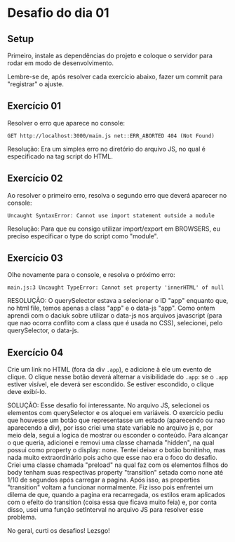 # Desafio do dia 01

## Setup

Primeiro, instale as dependências do projeto e coloque o servidor para rodar em modo de desenvolvimento.

Lembre-se de, após resolver cada exercício abaixo, fazer um commit para "registrar" o ajuste.

## Exercício 01

Resolver o erro que aparece no console:

```
GET http://localhost:3000/main.js net::ERR_ABORTED 404 (Not Found)
```

Resolução: Era um simples erro no diretório do arquivo JS, no qual é especificado na tag script do HTML.

## Exercício 02

Ao resolver o primeiro erro, resolva o segundo erro que deverá aparecer no console:

```
Uncaught SyntaxError: Cannot use import statement outside a module
```

Resolução: Para que eu consigo utilizar import/export em BROWSERS, eu preciso especificar o type do script como "module".

## Exercício 03

Olhe novamente para o console, e resolva o próximo erro:

```
main.js:3 Uncaught TypeError: Cannot set property 'innerHTML' of null
```
RESOLUÇÂO: O querySelector estava a selecionar o ID "app" enquanto que, no html file, temos apenas a class "app" e o data-js "app". Como ontem aprendi com o daciuk sobre utilizar o data-js nos arquivos javascript (para que nao ocorra conflito com a class que é usada no CSS), selecionei, pelo querySelector, o data-js.

## Exercício 04

Crie um link no HTML (fora da div `.app`), e adicione à ele um evento de clique.
O clique nesse botão deverá alternar a visibilidade do `.app`: se o `.app` estiver visível,
ele deverá ser escondido. Se estiver escondido, o clique deve exibí-lo.

SOLUÇÃO: Esse desafio foi interessante. No arquivo JS, selecionei os elementos com querySelector e os aloquei em variáveis. O exercício pediu que houvesse um botão que representasse um estado (aparecendo ou nao aparecendo a div), por isso criei uma state variable no arquivo js e, por meio dela, segui a logica de mostrar ou esconder o conteúdo. Para alcançar o que queria, adicionei e removi uma classe chamada "hidden", na qual possui como property o display: none. 
Tentei deixar o botão bonitinho, mas nada muito extraordinário pois acho que esse nao era o foco do desafio. 
Criei uma classe chamada "preload" na qual faz com os elementos filhos do body tenham suas respectivas property "transition" setada como none até 1/10 de segundos após carregar a pagina. Após isso, as properties "transition" voltam a funcionar normalmente. Fiz isso pois enfrentei um dilema de que, quando a pagina era recarregada, os estilos eram aplicados com o efeito do transition (coisa essa que ficava muito feia) e, por conta disso, usei uma função setInterval no arquivo JS para resolver esse problema.

No geral, curti os desafios! Lezsgo!
